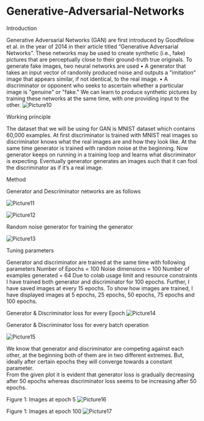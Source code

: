 # Generative-Adversarial-Networks

Introduction

Generative Adversarial Networks (GAN) are first introduced by Goodfellow et al. in the year of 2014 in their article titled “Generative Adversarial Networks”.  These networks may be used to create synthetic (i.e., fake) pictures that are perceptually close to their ground-truth true originals.
To generate fake images, two neural networks are used 
•	A generator that takes an input vector of randomly produced noise and outputs a "imitation" image that appears similar, if not identical, to the real image.
•	A discriminator or opponent who seeks to ascertain whether a particular image is "genuine" or "fake."
We can learn to produce synthetic pictures by training these networks at the same time, with one providing input to the other.
![Picture10](https://user-images.githubusercontent.com/36952323/217415202-cb04a5c8-87fd-4b2c-a789-6640b0b34831.png)

Working principle

The dataset that we will be using for GAN is MNIST dataset which contains 60,000 examples. At first discriminator is trained with MNIST real images so discriminator knows what the real images are and how they look like. At the same time generator is trained with random noise at the beginning. Now generator keeps on running in a training loop and learns what discriminator is expecting. Eventually generator generates an images such that it can fool the discriminator as if it’s a real image.  

Method

Generator and Descriminator networks are as follows

![Picture11](https://user-images.githubusercontent.com/36952323/217415295-954fe227-481e-45d9-b434-4c7e0ef5cddc.png)


![Picture12](https://user-images.githubusercontent.com/36952323/217415383-068bd9ce-c075-4ba9-8557-13562e443177.png)

Random noise generator for training the generator

![Picture13](https://user-images.githubusercontent.com/36952323/217415422-751fdd0e-50e1-4aea-8154-cebcc3ce4050.png)

Tuning parameters

Generator and discriminator are trained at the same time with following parameters
Number of Epochs = 100 
Noise dimensions = 100
Number of examples generated = 64
Due to colab usage limit and resource constraints I have trained both generator and discriminator for 100 epochs. Further, I have saved images at every 15 epochs.
To show how images are trained, I have displayed images at 5 epochs, 25 epochs, 50 epochs, 75 epochs and 100 epochs.  

Generator & Discriminator loss for every Epoch
![Picture14](https://user-images.githubusercontent.com/36952323/217415547-61e0e65c-a34d-4104-bf74-788259a71b2d.png)


Generator & Discriminator loss for every batch operation
 
![Picture15](https://user-images.githubusercontent.com/36952323/217415563-60792e6f-0b41-4d95-bc43-7a74cb024f48.png)

We know that generator and discriminator are competing against each other, at the beginning both of them are in two different extremes. But, ideally after certain epochs they will converge towards a constant parameter.  
From the given plot it is evident that generator loss is gradually decreasing after 50 epochs whereas discriminator loss seems to be increasing after 50 epochs. 

Figure 1: Images at epoch 5
![Picture16](https://user-images.githubusercontent.com/36952323/217415635-3484e3c9-721e-4f53-ad4b-dfe670947b9c.png)

Figure 1: Images at epoch 100
![Picture17](https://user-images.githubusercontent.com/36952323/217415678-f9d14ed8-80ee-49b8-8b5b-15a0f4978996.png)



